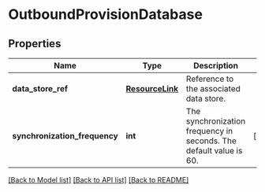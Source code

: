 # OutboundProvisionDatabase

## Properties
Name | Type | Description | Notes
------------ | ------------- | ------------- | -------------
**data_store_ref** | [**ResourceLink**](ResourceLink.md) | Reference to the associated data store. | 
**synchronization_frequency** | **int** | The synchronization frequency in seconds. The default value is 60. | [optional] 

[[Back to Model list]](../README.md#documentation-for-models) [[Back to API list]](../README.md#documentation-for-api-endpoints) [[Back to README]](../README.md)


